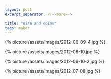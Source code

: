 ```yaml
---
layout: post
excerpt_separator: <!--more-->

title: "Wire and coins"
tags: maker
---
```


{% picture /assets/images/2012-06-09-4.jpg %}

{% picture /assets/images/2012-06-10.jpg %}

{% picture /assets/images/2012-06-10-2.jpg %}

{% picture /assets/images/2012-07-08.jpg %}
<!--more-->